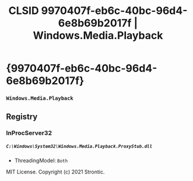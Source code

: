 ﻿---
title: "CLSID 9970407f-eb6c-40bc-96d4-6e8b69b2017f | Windows.Media.Playback"
excerpt: What is COM-Object CLSID 9970407f-eb6c-40bc-96d4-6e8b69b2017f?
---

# {9970407f-eb6c-40bc-96d4-6e8b69b2017f}

### `Windows.Media.Playback`

## Registry


### InProcServer32

##### `C:\Windows\System32\Windows.Media.Playback.ProxyStub.dll`
* ThreadingModel: `Both`

MIT License. Copyright (c) 2021 Strontic.



